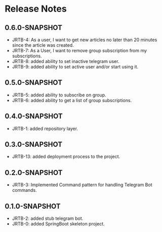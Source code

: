 # Release Notes

## 0.6.0-SNAPSHOT

* JRTB-4: As a user, I want to get new articles no later than 20 minutes since the article was created.
* JRTB-7: As a User, I want to remove group subscription from my subscriptions.
* JRTB-8: added ability to set inactive telegram user.
* JRTB-9: added ability to set active user and/or start using it.

## 0.5.0-SNAPSHOT

*   JRTB-5: added ability to subscribe on group.
*   JRTB-6: added ability to get a list of group subscriptions.

## 0.4.0-SNAPSHOT

*   JRTB-1: added repository layer.

## 0.3.0-SNAPSHOT

*   JRTB-13: added deployment process to the project.

## 0.2.0-SNAPSHOT

*   JRTB-3: Implemented Command pattern for handling Telegram Bot commands. 

## 0.1.0-SNAPSHOT

*   JRTB-2: added stub telegram bot.
*   JRTB-0: added SpringBoot skeleton project.